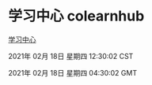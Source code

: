 # 学习中心 colearnhub
[学习中心](http://58.48.52.4:56308/colearnhub/)

2021年 02月 18日 星期四 12:30:02 CST

2021年 02月 18日 星期四 04:30:02 GMT
